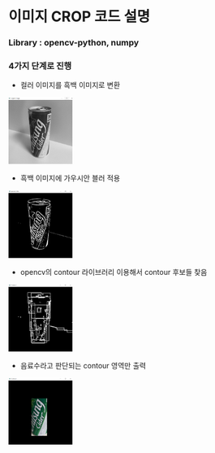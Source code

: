 # 이미지 CROP 코드 설명

### Library : opencv-python, numpy
### 4가지 단계로 진행
- 컬러 이미지를 흑백 이미지로 변환
<img src="/Image_crop/image/gray_cider.PNG"  width=25% height=25%>

- 흑백 이미지에 가우시안 블러 적용
<img src="/Image_crop/image/gaussian_cider.PNG"  width=25% height=25%>

- opencv의 contour 라이브러리 이용해서 contour 후보들 찾음
<img src="/Image_crop/image/contour_cider.PNG"  width=25% height=25%>

- 음료수라고 판단되는 contour 영역만 출력
<img src="/Image_crop/image/result_cider.PNG"  width=25% height=25%>
